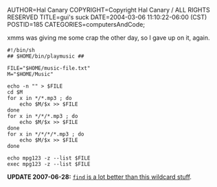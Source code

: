 AUTHOR=Hal Canary
COPYRIGHT=Copyright Hal Canary / ALL RIGHTS RESERVED
TITLE=gui's suck
DATE=2004-03-06 11:10:22-06:00 (CST)
POSTID=185
CATEGORIES=computersAndCode;

xmms was giving me some crap the other day, so I gave up on it, again.

    
    #!/bin/sh
    ## $HOME/bin/playmusic ##
    
    FILE="$HOME/music-file.txt"
    M="$HOME/Music"
    
    echo -n "" > $FILE
    cd $M
    for x in */*.mp3 ; do
        echo $M/$x >> $FILE
    done
    for x in */*/*.mp3 ; do
        echo $M/$x >> $FILE
    done
    for x in */*/*/*.mp3 ; do
        echo $M/$x >> $FILE
    done
    
    echo mpg123 -z --list $FILE
    exec mpg123 -z --list $FILE
    

**UPDATE 2007-06-28:** [`find` is a lot better than this wildcard stuff](https://halcanary.org/vv/2006/11/23/665/).
